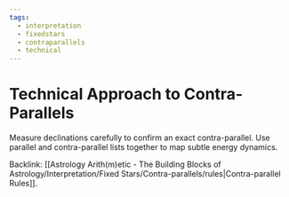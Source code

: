 ```yaml
---
tags:
  - interpretation
  - fixedstars
  - contraparallels
  - technical
---
```

# Technical Approach to Contra-Parallels

Measure declinations carefully to confirm an exact contra-parallel. Use parallel and contra-parallel lists together to map subtle energy dynamics.

Backlink: [[Astrology Arith(m)etic - The Building Blocks of Astrology/Interpretation/Fixed Stars/Contra-parallels/rules|Contra-parallel Rules]].
